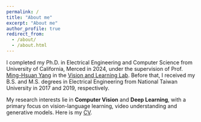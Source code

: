 ```yaml
---
permalink: /
title: "About me"
excerpt: "About me"
author_profile: true
redirect_from: 
  - /about/
  - /about.html
---
```


I completed my Ph.D. in Electrical Engineering and Computer Science from University of California, Merced in 2024, under the supervision of Prof. [Ming-Hsuan Yang](http://faculty.ucmerced.edu/mhyang/) in the [Vision and Learning Lab](http://vllab.ucmerced.edu/). Before that, I received my B.S. and M.S. degrees in Electrical Engineering from National Taiwan University in 2017 and 2019, respectively.

My research interests lie in **Computer Vision** and **Deep Learning**, with a primary focus on vision-language learning, video understanding and generative models. Here is my [CV](https://wenz116.github.io/files/Yi-Wen_Chen_cv.pdf).